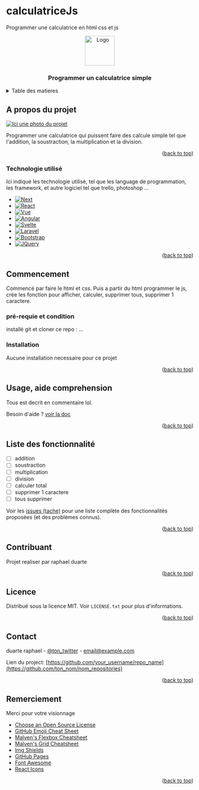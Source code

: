 # calculatriceJs
Programmer une calculatrice en html css et js



<a name="readme-top"></a>


<!-- PROJECT LOGO -->
<div align="center">
  <a href="https://github.com/othneildrew/Best-README-Template">
    <img src="images/logo.png" alt="Logo" width="80" height="80">
  </a>

  <h3 align="center">Programmer un calculatrice simple</h3>
</div>



<!-- TABLE DES MATIERES -->
<details>
  <summary>Table des matieres</summary>
  <ol>
    <li>
      <a href="#about-the-project">A propos du project</a>
      <ul>
        <li><a href="#built-with">Technologie utilisé</a></li>
      </ul>
    </li>
    <li>
      <a href="#getting-started">Commencement</a>
      <ul>
        <li><a href="#prerequisites">pré-requie et condition</a></li>
        <li><a href="#installation">Installation</a></li>
      </ul>
    </li>
    <li><a href="#usage">Usage, aide comprehension</a></li>
    <li><a href="#roadmap">Liste des fonctionnalité</a></li>
    <li><a href="#contributing">contribuant</a></li>
    <li><a href="#license">Licence</a></li>
    <li><a href="#contact">Contact - reseaux</a></li>
    <li><a href="#acknowledgments">Remerciement</a></li>
  </ol>
</details>



<!-- A PROPOS DU PROJECT -->
## A propos du projet

[![Ici une photo du projet][product-screenshot]](https://example.com)

Programmer une calculatrice qui puissent faire des calcule simple tel que l'addition, la soustraction, la multiplication et la division.

<p align="right">(<a href="#readme-top">back to top</a>)</p>



### Technologie utilisé

Ici indiqué les technologie utilisé, tel que les language de programmation, les framework, et autre logiciel tel que trello, photoshop ...

* [![Next][Next.js]][Next-url]
* [![React][React.js]][React-url]
* [![Vue][Vue.js]][Vue-url]
* [![Angular][Angular.io]][Angular-url]
* [![Svelte][Svelte.dev]][Svelte-url]
* [![Laravel][Laravel.com]][Laravel-url]
* [![Bootstrap][Bootstrap.com]][Bootstrap-url]
* [![JQuery][JQuery.com]][JQuery-url]

<p align="right">(<a href="#readme-top">back to top</a>)</p>



<!-- INSTALLATION DU PROJET -->
## Commencement

Commencé par faire le html et css. Puis a partir du html programmer le js, crée les fonction pour afficher, calculer, supprimer tous, supprimer 1 caractere.

### pré-requie et condition

installé git et cloner ce repo : ...

### Installation

Aucune installation necessaire pour ce projet


<p align="right">(<a href="#readme-top">back to top</a>)</p>



<!--Usage, aide comprehension -->
## Usage, aide comprehension

Tous est decrit en commentaire lol.

Besoin d'aide ? [voir la doc](https://example.com)

<p align="right">(<a href="#readme-top">back to top</a>)</p>



<!-- Liste des fonctionnalité -->
## Liste des fonctionnalité

- [ ] addition
- [ ] soustraction
- [ ] multiplication
- [ ] division
- [ ] calculer total
- [ ] supprimer 1 caractere
- [ ] tous supprimer

Voir les [issues (tache)](https://github.com/othneildrew/Best-README-Template/issues) pour une liste complète des fonctionnalités proposées (et des problèmes connus).


<p align="right">(<a href="#readme-top">back to top</a>)</p>



<!-- Contribuant -->
## Contribuant

Projet realiser par raphael duarte

<p align="right">(<a href="#readme-top">back to top</a>)</p>



<!-- LICENCE -->
## Licence

Distribué sous la licence MIT. Voir `LICENSE.txt` pour plus d'informations.

<p align="right">(<a href="#readme-top">back to top</a>)</p>



<!-- CONTACT -->
## Contact

duarte raphael - [@ton_twitter](https://twitter.com/your_username) - email@example.com

Lien du project: [https://github.com/your_username/repo_name](https://github.com/ton_nom/nom_repositories)

<p align="right">(<a href="#readme-top">back to top</a>)</p>



<!-- Remerciement -->
## Remerciement

Merci pour votre visionnage

* [Choose an Open Source License](https://choosealicense.com)
* [GitHub Emoji Cheat Sheet](https://www.webpagefx.com/tools/emoji-cheat-sheet)
* [Malven's Flexbox Cheatsheet](https://flexbox.malven.co/)
* [Malven's Grid Cheatsheet](https://grid.malven.co/)
* [Img Shields](https://shields.io)
* [GitHub Pages](https://pages.github.com)
* [Font Awesome](https://fontawesome.com)
* [React Icons](https://react-icons.github.io/react-icons/search)

<p align="right">(<a href="#readme-top">back to top</a>)</p>



<!-- MARKDOWN LINKS & IMAGES -->
<!-- https://www.markdownguide.org/basic-syntax/#reference-style-links -->
[contributors-shield]: https://img.shields.io/github/contributors/othneildrew/Best-README-Template.svg?style=for-the-badge
[contributors-url]: https://github.com/othneildrew/Best-README-Template/graphs/contributors
[forks-shield]: https://img.shields.io/github/forks/othneildrew/Best-README-Template.svg?style=for-the-badge
[forks-url]: https://github.com/othneildrew/Best-README-Template/network/members
[stars-shield]: https://img.shields.io/github/stars/othneildrew/Best-README-Template.svg?style=for-the-badge
[stars-url]: https://github.com/othneildrew/Best-README-Template/stargazers
[issues-shield]: https://img.shields.io/github/issues/othneildrew/Best-README-Template.svg?style=for-the-badge
[issues-url]: https://github.com/othneildrew/Best-README-Template/issues
[license-shield]: https://img.shields.io/github/license/othneildrew/Best-README-Template.svg?style=for-the-badge
[license-url]: https://github.com/othneildrew/Best-README-Template/blob/master/LICENSE.txt
[linkedin-shield]: https://img.shields.io/badge/-LinkedIn-black.svg?style=for-the-badge&logo=linkedin&colorB=555
[linkedin-url]: https://linkedin.com/in/othneildrew
[product-screenshot]: images/screenshot.png
[Next.js]: https://img.shields.io/badge/next.js-000000?style=for-the-badge&logo=nextdotjs&logoColor=white
[Next-url]: https://nextjs.org/
[React.js]: https://img.shields.io/badge/React-20232A?style=for-the-badge&logo=react&logoColor=61DAFB
[React-url]: https://reactjs.org/
[Vue.js]: https://img.shields.io/badge/Vue.js-35495E?style=for-the-badge&logo=vuedotjs&logoColor=4FC08D
[Vue-url]: https://vuejs.org/
[Angular.io]: https://img.shields.io/badge/Angular-DD0031?style=for-the-badge&logo=angular&logoColor=white
[Angular-url]: https://angular.io/
[Svelte.dev]: https://img.shields.io/badge/Svelte-4A4A55?style=for-the-badge&logo=svelte&logoColor=FF3E00
[Svelte-url]: https://svelte.dev/
[Laravel.com]: https://img.shields.io/badge/Laravel-FF2D20?style=for-the-badge&logo=laravel&logoColor=white
[Laravel-url]: https://laravel.com
[Bootstrap.com]: https://img.shields.io/badge/Bootstrap-563D7C?style=for-the-badge&logo=bootstrap&logoColor=white
[Bootstrap-url]: https://getbootstrap.com
[JQuery.com]: https://img.shields.io/badge/jQuery-0769AD?style=for-the-badge&logo=jquery&logoColor=white
[JQuery-url]: https://jquery.com 
